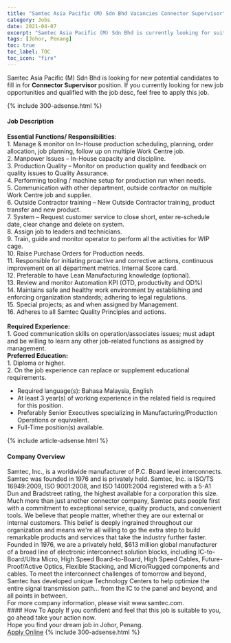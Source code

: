 ```yaml
---
title: "Samtec Asia Pacific (M) Sdn Bhd Vacancies Connector Supervisor" 
category: Jobs 
date: 2021-04-07 
excerpt: "Samtec Asia Pacific (M) Sdn Bhd is currently looking for suitable person to fill in the Connector Supervisor which based in Johor, Penang" 
tags: [Johor, Penang] 
toc: true 
toc_label: TOC 
toc_icon: "fire" 
--- 
```


<p>Samtec Asia Pacific (M) Sdn Bhd is looking for new potential candidates to fill in for <b>Connector Supervisor</b> position. If you currently looking for new job opportunities and qualified with the job desc, feel free to apply this job.
</p>{% include 300-adsense.html %} 
<div><div><h4>Job Description</h4></div><div><div><span><div><div><strong>Essential Functions/ Responsibilities</strong>:<br>1. Manage &amp; monitor on In-House production scheduling, planning, order allocation, job planning, follow up on multiple Work Centre job.<br>2. Manpower Issues &#8211; In-House capacity and discipline.<br>3. Production Quality &#8211; Monitor on production quality and feedback on quality issues to Quality Assurance.<br>4. Performing tooling / machine setup for production run when needs.<br>5. Communication with other department, outside contractor on multiple Work Centre job and supplier.<br>6. Outside Contractor training &#8211; New Outside Contractor training, product transfer and new product.<br>7. System &#8211; Request customer service to close short, enter re-schedule date, clear change and delete on system.<br>8. Assign job to leaders and technicians.<br>9. Train, guide and monitor operator to perform all the activities for WIP cage.<br>10. Raise Purchase Orders for Production needs.<br>11. Responsible for initiating proactive and corrective actions, continuous improvement on all department metrics. Internal Score card.<br>12. Preferable to have Lean Manufacturing knowledge (optional).<br>13. Review and monitor Automation KPI (OTD, productivity and OD%)<br>14. Maintains safe and healthy work environment by establishing and enforcing organization standards; adhering to legal regulations.<br>15. Special projects; as and when assigned by Management.<br>16. Adheres to all Samtec Quality Principles and actions.</div><br><div><strong>Required Experience:</strong><div>1. Good communication skills on operation/associates issues; must adapt and be willing to learn any other job-related functions as assigned by management.</div><div><strong>Preferred Education:</strong><br>1. Diploma or higher.<br>2. On the job experience can replace or supplement educational requirements.&#160;</div><ul><li>Required language(s): Bahasa Malaysia, English</li><li>At least 3 year(s) of working experience in the related field is required for this position.</li><li>Preferably Senior Executives specializing in Manufacturing/Production Operations or equivalent.</li><li>Full-Time position(s) available.</li></ul></div></div></span></div></div></div> 
{% include article-adsense.html %} 
<div><div><h4>Company Overview</h4></div><div><div><span><div><div>
<div>
		Samtec, Inc., is a worldwide manufacturer of P.C. Board level interconnects. Samtec was founded in 1976 and is privately held. Samtec, Inc. is ISO/TS 16949:2009, ISO 9001:2008, and ISO 14001:2004 registered with a 5-A1 Dun and Bradstreet rating, the highest available for a corporation this size.</div>
<div>
<div>
			Much more than just another connector company, Samtec puts people first with a commitment to exceptional service, quality products, and convenient tools. We believe that people matter, whether they are our external or internal customers. This belief is deeply ingrained throughout our organization and means we're all willing to go the extra step to build remarkable products and services that take the industry further faster.</div>
<div>
			Founded in 1976, we are a privately held, $613 million global manufacturer of a broad line of electronic interconnect solution blocks, including IC-to-Board/Ultra Micro, High Speed Board-to-Board, High Speed Cables, Future-Proof/Active Optics, Flexible Stacking, and Micro/Rugged components and cables. To meet the interconnect challenges of tomorrow and beyond, Samtec has developed unique Technology Centers to help optimize the entire signal transmission path&#8230; from the IC to the panel and beyond, and all points in between.</div>
</div>
<div>
		For more company information, please visit www.samtec.com.</div>
</div></div></span></div></div></div> 
#### How To Apply 
If you confident and feel that this job is suitable to you, go ahead take your action now. <br/> 
Hope you find your dream job in Johor, Penang. <br/> 
<a href="https://www.jobstreet.com.my/en/job/connector-supervisor-4528111?jobId=jobstreet-my-job-4528111&" class="btn btn--info" target="_blank" rel="nofollow noopenner">Apply Online</a> 
{% include 300-adsense.html %} 